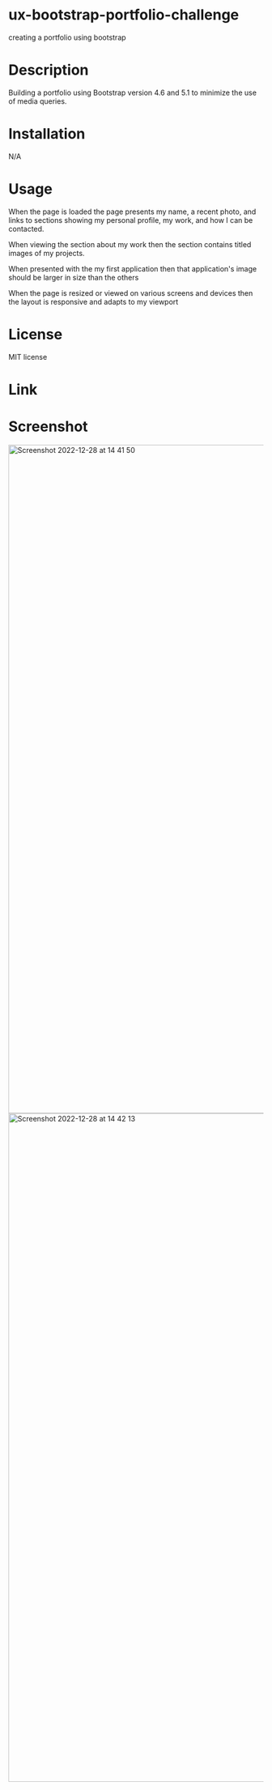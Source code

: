 # ux-bootstrap-portfolio-challenge
creating a portfolio using bootstrap


# Description
Building a portfolio using Bootstrap version 4.6 and 5.1 to minimize the use of media queries.

# Installation
N/A


# Usage
When the page is loaded the page presents my name, a recent photo, and links to sections showing my personal profile, my work, and how I can be contacted. 

When viewing the section about my work then the section contains titled images of my projects.

When presented with the my first application then that application's image should be larger in size than the others

When the page is resized or viewed on various screens and devices then the layout is responsive and adapts to my viewport

# License
MIT license


# Link




# Screenshot

<img width="1320" alt="Screenshot 2022-12-28 at 14 41 50" src="https://user-images.githubusercontent.com/118228946/209830892-535f655f-8278-426b-8661-15286c6bb281.png">

<img width="1320" alt="Screenshot 2022-12-28 at 14 42 13" src="https://user-images.githubusercontent.com/118228946/209830930-35f79d39-6e27-48e1-a3e1-985096173bd9.png">



